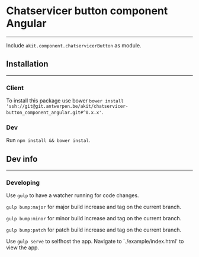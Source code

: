 # Chatservicer button component Angular
----

Include `akit.component.chatservicerButton` as module.


## Installation
---

### Client

To install this package use bower `bower install 'ssh://git@git.antwerpen.be/akit/chatservicer-button_component_angular.git#^0.x.x'`.

### Dev

Run `npm install && bower instal`.

## Dev info
---

### Developing

Use `gulp` to have a watcher running for code changes.

`gulp bump:major` for major build increase and tag on the current branch.

`gulp bump:minor` for minor build increase and tag on the current branch.

`gulp bump:patch` for patch build increase and tag on the current branch.

Use `gulp serve` to selfhost the app. Navigate to `./example/index.html' to view the app.
